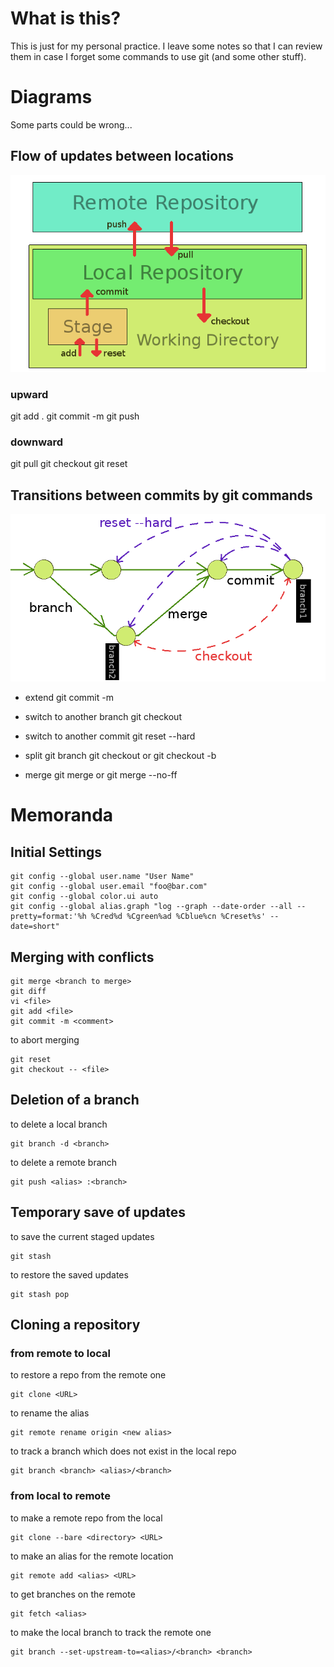 # What is this?

This is just for my personal practice. I leave some notes so that I can review them in case I forget some commands to use git (and some other stuff).

# Diagrams
Some parts could be wrong...

## Flow of updates between locations 
![Flow of Updates](./img/flow.png)

### upward
git add .
git commit -m <comment>
git push <alias> <branch>

### downward
git pull <alias> <branch>
git checkout <branch>
git reset


## Transitions between commits by git commands
![Transitions between commits](./img/commits.png)

- extend git commit -m <comment>

- switch to another branch
git checkout <branch>

- switch to another commit
git reset --hard <id>

- split
git branch <new branch>
git checkout <new branch>
   or
git checkout -b <new branch>

- merge
git merge <branch to merge>
   or
git merge --no-ff <branch to merge>


# Memoranda

## Initial Settings
```
git config --global user.name "User Name"
git config --global user.email "foo@bar.com"
git config --global color.ui auto
git config --global alias.graph "log --graph --date-order --all --pretty=format:'%h %Cred%d %Cgreen%ad %Cblue%cn %Creset%s' --date=short"
```

## Merging with conflicts
```
git merge <branch to merge>
git diff
vi <file>
git add <file>
git commit -m <comment>
```
to abort merging
```
git reset
git checkout -- <file>
```

## Deletion of a branch
to delete a local branch
```
git branch -d <branch>
```
to delete a remote branch
```
git push <alias> :<branch>
```

## Temporary save of updates
to save the current staged updates
```
git stash
```
to restore the saved updates
```
git stash pop
```

## Cloning a repository
### from remote to local
to restore a repo from the remote one
```
git clone <URL>
```
to rename the alias
```
git remote rename origin <new alias>
```
to track a branch which does not exist in the local repo
```
git branch <branch> <alias>/<branch>
```

### from local to remote
to make a remote repo from the local
```
git clone --bare <directory> <URL>
```
to make an alias for the remote location
```
git remote add <alias> <URL>
```
to get branches on the remote
```
git fetch <alias>
```
to make the local branch to track the remote one
```
git branch --set-upstream-to=<alias>/<branch> <branch>
```


